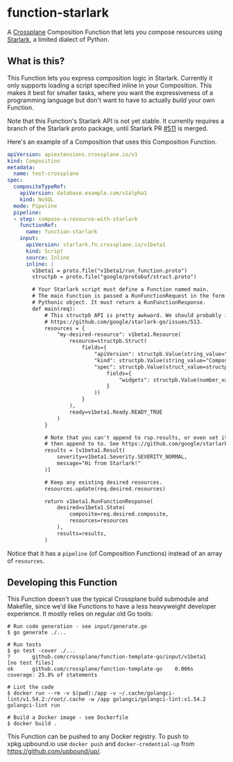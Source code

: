 # function-starlark

A [Crossplane] Composition Function that lets you compose resources using
[Starlark], a limited dialect of Python.

## What is this?

This Function lets you express composition logic in Starlark. Currently it only
supports loading a script specified inline in your Composition. This makes it
best for smaller tasks, where you want the expressiveness of a programming
language but don't want to have to actually _build_ your own Function.

Note that this Function's Starlark API is not yet stable. It currently requires
a branch of the Starlark proto package, until Starlark PR [#511] is merged.

Here's an example of a Composition that uses this Composition Function.

```yaml
apiVersion: apiextensions.crossplane.io/v1
kind: Composition
metadata:
  name: test-crossplane
spec:
  compositeTypeRef:
    apiVersion: database.example.com/v1alpha1
    kind: NoSQL
  mode: Pipeline
  pipeline:
  - step: compose-a-resource-with-starlark
    functionRef:
      name: function-starlark
    input:
      apiVersion: starlark.fn.crossplane.io/v1beta1
      kind: Script
      source: Inline
      inline: |
        v1beta1 = proto.file("v1beta1/run_function.proto")
        structpb = proto.file("google/protobuf/struct.proto")

        # Your Starlark script must define a Function named main.
        # The main Function is passed a RunFunctionRequest in the form of a
        # Pythonic object. It must return a RunFunctionResponse.
        def main(req):
            # This structpb API is pretty awkward. We should probably improve it per
            # https://github.com/google/starlark-go/issues/513.
            resources = {
                "my-desired-resource": v1beta1.Resource(
                    resource=structpb.Struct(
                        fields={
                            "apiVersion": structpb.Value(string_value="example.org/v1"),
                            "kind": structpb.Value(string_value="ComposedResource"),
                            "spec": structpb.Value(struct_value=structpb.Struct(
                                fields={
                                    "widgets": structpb.Value(number_value=42)
                                }
                            ))
                        }
                    ),
                    ready=v1beta1.Ready.READY_TRUE
                )
            }

            # Note that you can't append to rsp.results, or even set it to an empty list
            # then append to to. See https://github.com/google/starlark-go/issues/512.
            results = [v1beta1.Result(
                severity=v1beta1.Severity.SEVERITY_NORMAL,
                message="Hi from Starlark!"
            )]

            # Keep any existing desired resources.
            resources.update(req.desired.resources)

            return v1beta1.RunFunctionResponse(
                desired=v1beta1.State(
                    composite=req.desired.composite,
                    resources=resources
                ),
                results=results,
            )
```

Notice that it has a `pipeline` (of Composition Functions) instead of an array
of `resources`.

## Developing this Function

This Function doesn't use the typical Crossplane build submodule and Makefile,
since we'd like Functions to have a less heavyweight developer experience.
It mostly relies on regular old Go tools:

```shell
# Run code generation - see input/generate.go
$ go generate ./...

# Run tests
$ go test -cover ./...
?       github.com/crossplane/function-template-go/input/v1beta1      [no test files]
ok      github.com/crossplane/function-template-go    0.006s  coverage: 25.8% of statements

# Lint the code
$ docker run --rm -v $(pwd):/app -v ~/.cache/golangci-lint/v1.54.2:/root/.cache -w /app golangci/golangci-lint:v1.54.2 golangci-lint run

# Build a Docker image - see Dockerfile
$ docker build .
```

This Function can be pushed to any Docker registry. To push to xpkg.upbound.io
use `docker push` and `docker-credential-up` from
https://github.com/upbound/up/.

[Crossplane]: https://crossplane.io
[function-design]: https://github.com/crossplane/crossplane/blob/3996f20/design/design-doc-composition-functions.md
[function-pr]: https://github.com/crossplane/crossplane/pull/4500
[Starlark]: https://github.com/google/starlark-go
[#511]: https://github.com/google/starlark-go/pull/511